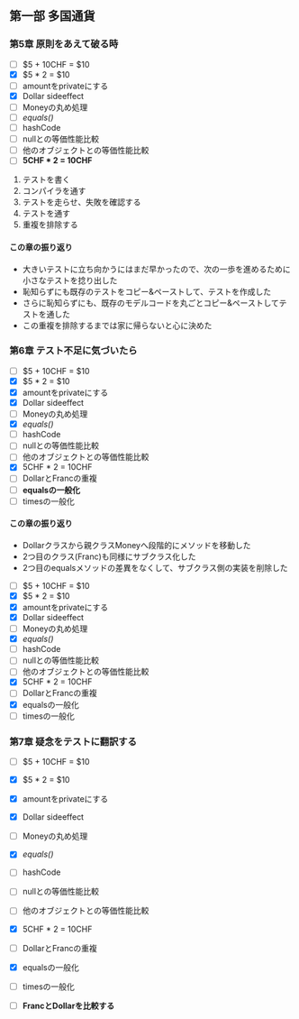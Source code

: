 ## 第一部 多国通貨
### 第5章 原則をあえて破る時

* [ ] $5 + 10CHF = $10
* [x] $5 * 2 = $10
* [ ] amountをprivateにする
* [x] Dollar sideeffect
* [ ] Moneyの丸め処理
* [ ] *equals()*
* [ ] hashCode
* [ ] nullとの等価性能比較
* [ ] 他のオブジェクトとの等価性能比較
* [ ] **5CHF * 2 = 10CHF**

1. テストを書く
2. コンパイラを通す
3. テストを走らせ、失敗を確認する
4. テストを通す
5. 重複を排除する

#### この章の振り返り

* 大きいテストに立ち向かうにはまだ早かったので、次の一歩を進めるために小さなテストを捻り出した
* 恥知らずにも既存のテストをコピー&ペーストして、テストを作成した
* さらに恥知らずにも、既存のモデルコードを丸ごとコピー&ペーストしてテストを通した
* この重複を排除するまでは家に帰らないと心に決めた

### 第6章 テスト不足に気づいたら

* [ ] $5 + 10CHF = $10
* [x] $5 * 2 = $10
* [x] amountをprivateにする
* [x] Dollar sideeffect
* [ ] Moneyの丸め処理
* [x] *equals()*
* [ ] hashCode
* [ ] nullとの等価性能比較
* [ ] 他のオブジェクトとの等価性能比較
* [x] 5CHF * 2 = 10CHF
* [ ] DollarとFrancの重複
* [ ] **equalsの一般化**
* [ ] timesの一般化

#### この章の振り返り
* Dollarクラスから親クラスMoneyへ段階的にメソッドを移動した
* 2つ目のクラス(Franc)も同様にサブクラス化した
* 2つ目のequalsメソッドの差異をなくして、サブクラス側の実装を削除した

* [ ] $5 + 10CHF = $10
* [x] $5 * 2 = $10
* [x] amountをprivateにする
* [x] Dollar sideeffect
* [ ] Moneyの丸め処理
* [x] *equals()*
* [ ] hashCode
* [ ] nullとの等価性能比較
* [ ] 他のオブジェクトとの等価性能比較
* [x] 5CHF * 2 = 10CHF
* [ ] DollarとFrancの重複
* [x] equalsの一般化
* [ ] timesの一般化

### 第7章 疑念をテストに翻訳する

* [ ] $5 + 10CHF = $10
* [x] $5 * 2 = $10
* [x] amountをprivateにする
* [x] Dollar sideeffect
* [ ] Moneyの丸め処理
* [x] *equals()*
* [ ] hashCode
* [ ] nullとの等価性能比較
* [ ] 他のオブジェクトとの等価性能比較
* [x] 5CHF * 2 = 10CHF
* [ ] DollarとFrancの重複
* [x] equalsの一般化
* [ ] timesの一般化
* [ ] **FrancとDollarを比較する**


